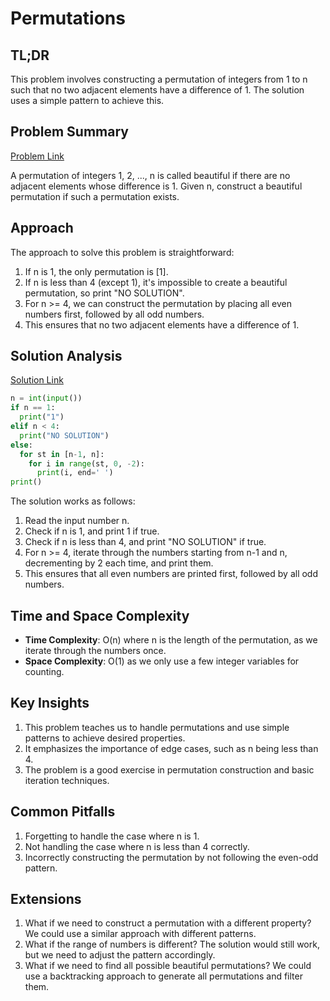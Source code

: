 # Permutations

## TL;DR
This problem involves constructing a permutation of integers from 1 to n such that no two adjacent elements have a difference of 1. The solution uses a simple pattern to achieve this.

## Problem Summary
[Problem Link](https://cses.fi/problemset/task/1070)

A permutation of integers 1, 2, ..., n is called beautiful if there are no adjacent elements whose difference is 1. Given n, construct a beautiful permutation if such a permutation exists.

## Approach
The approach to solve this problem is straightforward:

1. If n is 1, the only permutation is [1].
2. If n is less than 4 (except 1), it's impossible to create a beautiful permutation, so print "NO SOLUTION".
3. For n >= 4, we can construct the permutation by placing all even numbers first, followed by all odd numbers.
4. This ensures that no two adjacent elements have a difference of 1.

## Solution Analysis
[Solution Link](/solutions/01_Introductory_Problems/05_1070_Permutations.py)

```python
n = int(input())
if n == 1:
  print("1")
elif n < 4:
  print("NO SOLUTION")
else:
  for st in [n-1, n]:
    for i in range(st, 0, -2):
      print(i, end=' ')
print()
```

The solution works as follows:
1. Read the input number n.
2. Check if n is 1, and print 1 if true.
3. Check if n is less than 4, and print "NO SOLUTION" if true.
4. For n >= 4, iterate through the numbers starting from n-1 and n, decrementing by 2 each time, and print them.
5. This ensures that all even numbers are printed first, followed by all odd numbers.

## Time and Space Complexity
- **Time Complexity**: O(n) where n is the length of the permutation, as we iterate through the numbers once.
- **Space Complexity**: O(1) as we only use a few integer variables for counting.

## Key Insights
1. This problem teaches us to handle permutations and use simple patterns to achieve desired properties.
2. It emphasizes the importance of edge cases, such as n being less than 4.
3. The problem is a good exercise in permutation construction and basic iteration techniques.

## Common Pitfalls
1. Forgetting to handle the case where n is 1.
2. Not handling the case where n is less than 4 correctly.
3. Incorrectly constructing the permutation by not following the even-odd pattern.

## Extensions
1. What if we need to construct a permutation with a different property? We could use a similar approach with different patterns.
2. What if the range of numbers is different? The solution would still work, but we need to adjust the pattern accordingly.
3. What if we need to find all possible beautiful permutations? We could use a backtracking approach to generate all permutations and filter them.